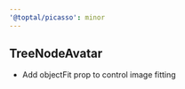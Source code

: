```yaml
---
'@toptal/picasso': minor
---
```


## TreeNodeAvatar 

- Add objectFit prop to control image fitting
